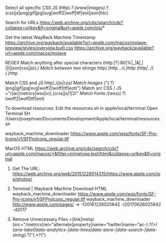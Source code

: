 Select all specific CSS JS
(http).*?.(www|images).*?.(css|js|png|gif|jpg|svg|woff2|woff|ttf|eot|json|htc)

Search for URLs
https://web.archive.org/cdx/search/cdx?collapse=urlkey&fl=original&url=apple.com/ios/*

Get the latest WayBack Machine Timestamp
https://archive.org/wayback/available?url=apple.com/macos/mojave-preview/styles/overview.built.css
https://archive.org/wayback/available?url=apple.com/macos/mojave

REGEX
Match anything after special characters
(http:|\?|:80|%|_|&|,|\(|\)|json|css|js)(.*)
Match between two strings
http(.*)http
\../(.*)http
(http|\../)(.*)http

Match CSS and JS
http(.*)(js|css)
Match Images
\("(.*?)(png|gif|jpg|svg|woff2|woff|ttf|eot)"\)
Match src CSS / JS
="/(ac|metrics|wss|v)(.*)(css|js|1|2)"
Match Fonts
/(wss)(.*?)(woff2|woff|ttf|eot)

To download resources:
Edit the resources.sh in apple/local/terminal
Open Terminal
SH /Users/josephvan/Documents/Development/Apple/local/terminal/resources.sh


wayback_machine_downloader https://www.apple.com/wss/fonts/SF-Pro-Icons/v1/SFProIcons_regular.ttf

MacOS HTML
https://web.archive.org/cdx/search/cdx?url=apple.com/macos/*&filter=mimetype:text/html&collapse=urlkey&fl=original


1. Get The URL:
https://web.archive.org/web/20151229014315/https://www.apple.com/ios/photos/

2. Terminal | Wayback Machine Download HTML
wayback_machine_downloader https://www.apple.com/wss/fonts/SF-Pro-Icons/v1/SFProIcons_regular.ttf
wayback_machine_downloader http://www.apple.com/pages/ -e -f20161226025842 -t20170626025842 -d2017

3. Remove Unnecessary Files
<(link|meta) (src=\"\/metrics|rel=\"alternate|property|name=\"twitter|name=\"ac-).*?(\>)
(aria-label|data-analytics-|data-hires|data-store-|data-search-|data-string).*?(\").*?(\")
<script type="application/ld+json">
<input type="checkbox" id="ac-gn-menustate" class="ac-gn-menustate" />
globalnav
globalfooter
Empty Space |"	" "       "

4. Match CSS/JS to download on SiteSucker
http(.*)(js|css)
="/(ac|metrics|wss|v)(.*)(css|js|1|2)"
(http).*?.(www|images).*?.(css|js|png|gif|jpg|svg|woff2|woff|ttf|eot|json|htc)
\("(.*?)(png|gif|jpg|svg|woff2|woff|ttf|eot)"\)

5. Replace Fonts/URLs
<link rel="stylesheet" href="/wss/fonts/SF-Pro.css" />
Remove: (http).*?.(www|images).*?.com
/wss/fonts?family=Myriad+Set+Pro&amp;v=1 -> /wss/fonts/Myriad-Set-Pro.css
